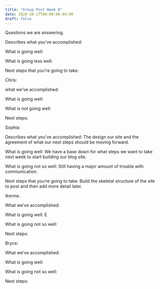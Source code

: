 ```yaml
---
title: "Group Post Week 8"
date: 2020-10-17T00:00:00-04:00
draft: false
---
```

Questions we are answering.





Describes what you've accomplished: 





What is going well: 






What is going less well: 






Next steps that you're going to take: 





Chris:





what we’ve accomplished: 





What is going well: 





What is not going well: 





Next steps: 





Sophia:





Describes what you’ve accomplished: The design our site and the agreement of what our next steps should be moving forward.






What is going well: We have a base down for what steps we want to take next week to start building our blog site.






What is going not so well: Still having a major amount of trouble with communication.






Next steps that you’re going to take: Build the skeletal structure of the site to post and then add more detail later.





Ikenna:






What we’ve accomplished: 





What is going well: E





What is going not so well: 





Next steps: 





Bryce:





What we’ve accomplished: 





What is going well: 





What is going not so well: 





Next steps: 





